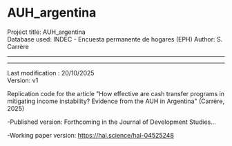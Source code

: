 # AUH_argentina

Project title: AUH_argentina			
Database used: INDEC - Encuesta permanente de hogares (EPH)
Author: S. Carrère	
********************************************************************************
********************************************************************************
Last modification   : 20/10/2025	
Version: v1


Replication code for the article "How effective are cash transfer programs in mitigating income instability? Evidence from the AUH in Argentina" (Carrère, 2025)

-Published version: Forthcoming in the Journal of Development Studies...

-Working paper version: https://hal.science/hal-04525248
